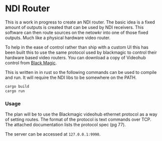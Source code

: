 # NDI Router
This is a work in progress to create an NDI router. The basic idea is a fixed amount of outputs is created that can be used by NDI receivers. This software can then route sources on the netowkr into one of those fixed outputs. Much like a physical hardware video router.

To help in the ease of control rather than ship with a custom UI this has been built this to use the same protocol used by blackmagic to control their hardware based video routers. You can download a copy of Videohub control from [Black Magic](https://www.blackmagicdesign.com/uk/support/family/routing-and-distribution).


This is written in in rust so the following commands can be used to compile and run. It will require the NDI libs to be somewhere on the PATH.

```bash
cargo build
cargo run
```

### Usage
The plan will be to use the Blackmagic videohub ethernet protocol as a way of setting routes.
The format of the protocol is text commands over TCP.
The attached documentation lists the protocol spec (pg 77). 

The server can be accessed at `127.0.0.1:9990`.

